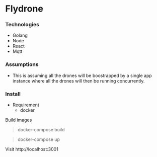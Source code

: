 Flydrone
================

### Technologies
- Golang
- Node
- React
- Mqtt

### Assumptions

* This is assuming all the drones will be boostrapped by a single app instance where all the drones will then be running concurrently.

### Install

- Requirement
  -  docker

Build images

> docker-compose build

> docker-compose up

Visit http://localhost:3001